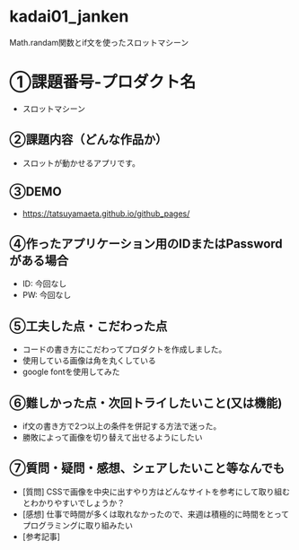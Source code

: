 # kadai01_janken
Math.randam関数とif文を使ったスロットマシーン
# ①課題番号-プロダクト名
- スロットマシーン

## ②課題内容（どんな作品か）

- スロットが動かせるアプリです。

## ③DEMO
- https://tatsuyamaeta.github.io/github_pages/

## ④作ったアプリケーション用のIDまたはPasswordがある場合

- ID: 今回なし
- PW: 今回なし

## ⑤工夫した点・こだわった点

- コードの書き方にこだわってプロダクトを作成しました。
- 使用している画像は角を丸くしている
- google fontを使用してみた

## ⑥難しかった点・次回トライしたいこと(又は機能)

- if文の書き方で2つ以上の条件を併記する方法で迷った。
- 勝敗によって画像を切り替えて出せるようにしたい

## ⑦質問・疑問・感想、シェアしたいこと等なんでも

- [質問] CSSで画像を中央に出すやり方はどんなサイトを参考にして取り組むとわかりやすいでしょうか？
- [感想] 仕事で時間が多くは取れなかったので、来週は積極的に時間をとってプログラミングに取り組みたい
- [参考記事]
